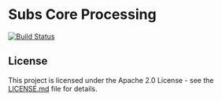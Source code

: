 # Subs Core Processing 
[![Build Status](https://travis-ci.org/EMBL-EBI-SUBS/subs-dispatcher-support.svg?branch=master)](https://travis-ci.org/EMBL-EBI-SUBS/subs-dispatcher-support)

## License
This project is licensed under the Apache 2.0 License - see the [LICENSE.md](LICENSE.md) file for details.
